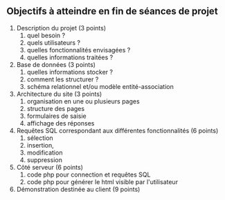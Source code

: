 ## Objectifs à atteindre en fin de séances de projet
1. Description du projet (3 points)
    1. quel besoin ? 
    2. quels utilisateurs ? 
    3. quelles fonctionnalités envisagées ? 
    4. quelles informations traitées ? 
2. Base de données (3 points)
    1. quelles informations stocker ? 
    2. comment les structurer ? 
    3. schéma relationnel et/ou modèle entité-association
3. Architecture du site (3 points) 
    1. organisation en une ou plusieurs pages
    2. structure des pages
    3. formulaires de saisie
    4. affichage des réponses
4. Requêtes SQL correspondant aux différentes fonctionnalités (6 points)
    1. sélection
    2. insertion, 
    3. modification 
    4. suppression
5. Côté serveur (6 points)
    1. code php pour connection et requêtes SQL
    2. code php pour générer le html visible par l'utilisateur
6. Démonstration destinée au client (9 points)

